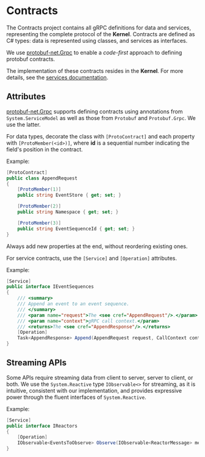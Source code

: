 # Contracts

The Contracts project contains all gRPC definitions for data and services, representing the complete protocol of the **Kernel**.
Contracts are defined as C# types: data is represented using classes, and services as interfaces.

We use [protobuf-net.Grpc](https://github.com/protobuf-net/protobuf-net.Grpc) to enable a *code-first* approach to defining protobuf contracts.

The implementation of these contracts resides in the **Kernel**. For more details, see the [services documentation](../kernel/services.md).

## Attributes

[protobuf-net.Grpc](https://github.com/protobuf-net/protobuf-net.Grpc) supports defining contracts using annotations from `System.ServiceModel`
as well as those from `Protobuf` and `Protobuf.Grpc`. We use the latter.

For data types, decorate the class with `[ProtoContract]` and each property with `[ProtoMember(<id>)]`, where **id** is a sequential number
indicating the field's position in the contract.

Example:

```csharp
[ProtoContract]
public class AppendRequest
{
    [ProtoMember(1)]
    public string EventStore { get; set; }

    [ProtoMember(2)]
    public string Namespace { get; set; }

    [ProtoMember(3)]
    public string EventSequenceId { get; set; }
}
```

Always add new properties at the end, without reordering existing ones.

For service contracts, use the `[Service]` and `[Operation]` attributes.

Example:

```csharp
[Service]
public interface IEventSequences
{
    /// <summary>
    /// Append an event to an event sequence.
    /// </summary>
    /// <param name="request">The <see cref="AppendRequest"/>.</param>
    /// <param name="context">gRPC call context.</param>
    /// <returns>The <see cref="AppendResponse"/>.</returns>
    [Operation]
    Task<AppendResponse> Append(AppendRequest request, CallContext context = default);
}
```

## Streaming APIs

Some APIs require streaming data from client to server, server to client, or both. We use the `System.Reactive` type `IObservable<>` for streaming, as it is intuitive,
consistent with our implementation, and provides expressive power through the fluent interfaces of `System.Reactive`.

Example:

```csharp
[Service]
public interface IReactors
{
    [Operation]
    IObservable<EventsToObserve> Observe(IObservable<ReactorMessage> messages, CallContext context = default);
}
```

